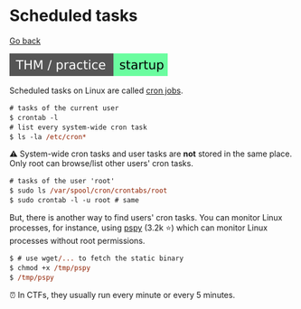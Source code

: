 # Scheduled tasks

[Go back](../index.md#linux-privilege-escalation-)


[![startup](../../../_badges/thm-p/startup.svg)](https://tryhackme.com/room/startup)

<div class="row row-cols-md-2"><div>

Scheduled tasks on Linux are called [cron jobs](/operating-systems/linux/knowledge/index.md#cron-jobs).

```ps
# tasks of the current user
$ crontab -l
# list every system-wide cron task
$ ls -la /etc/cron*
```

⚠️ System-wide cron tasks and user tasks are **not** stored in the same place. Only root can browse/list other users' cron tasks.

```ps
# tasks of the user 'root'
$ sudo ls /var/spool/cron/crontabs/root
$ sudo crontab -l -u root # same
```
</div><div>

But, there is another way to find users' cron tasks. You can monitor Linux processes, for instance, using [pspy](https://github.com/DominicBreuker/pspy) (3.2k ⭐) which can monitor Linux processes without root permissions.

```ps
$ # use wget/... to fetch the static binary
$ chmod +x /tmp/pspy
$ /tmp/pspy
```

⏰ In CTFs, they usually run every minute or every 5 minutes.
</div></div>